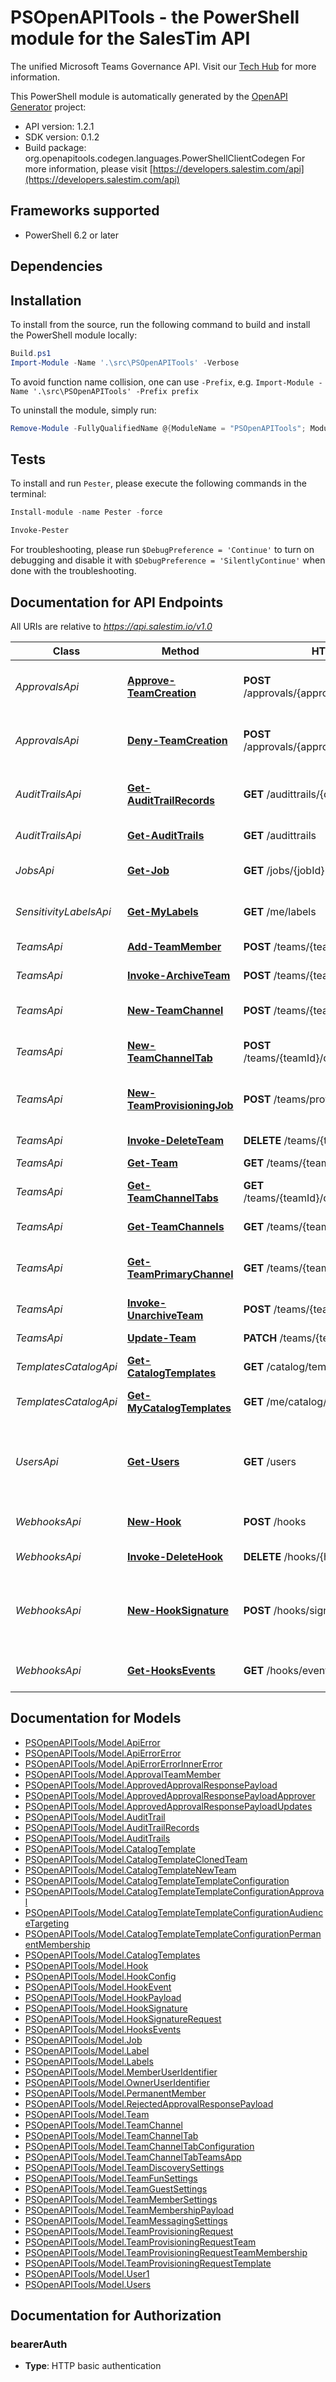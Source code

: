 # PSOpenAPITools - the PowerShell module for the SalesTim API

The unified Microsoft Teams Governance API. Visit our [Tech Hub](https://developers.salestim.com/api/) for more information.


This PowerShell module is automatically generated by the [OpenAPI Generator](https://openapi-generator.tech) project:

- API version: 1.2.1
- SDK version: 0.1.2
- Build package: org.openapitools.codegen.languages.PowerShellClientCodegen
    For more information, please visit [https://developers.salestim.com/api](https://developers.salestim.com/api)

<a name="frameworks-supported"></a>
## Frameworks supported
- PowerShell 6.2 or later

<a name="dependencies"></a>
## Dependencies

<a name="installation"></a>
## Installation


To install from the source, run the following command to build and install the PowerShell module locally:
```powershell
Build.ps1
Import-Module -Name '.\src\PSOpenAPITools' -Verbose
```

To avoid function name collision, one can use `-Prefix`, e.g. `Import-Module -Name '.\src\PSOpenAPITools' -Prefix prefix`

To uninstall the module, simply run:
```powershell
Remove-Module -FullyQualifiedName @{ModuleName = "PSOpenAPITools"; ModuleVersion = "0.1.2"}
```

<a name="tests"></a>
## Tests

To install and run `Pester`, please execute the following commands in the terminal:

```powershell
Install-module -name Pester -force

Invoke-Pester
```

For troubleshooting, please run `$DebugPreference = 'Continue'` to turn on debugging and disable it with `$DebugPreference = 'SilentlyContinue'` when done with the troubleshooting.

## Documentation for API Endpoints

All URIs are relative to *https://api.salestim.io/v1.0*

Class | Method | HTTP request | Description
------------ | ------------- | ------------- | -------------
*ApprovalsApi* | [**Approve-TeamCreation**](docs/ApprovalsApi.md#Approve-TeamCreation) | **POST** /approvals/{approvalRequestId}/approve | Approve a team creation request
*ApprovalsApi* | [**Deny-TeamCreation**](docs/ApprovalsApi.md#Deny-TeamCreation) | **POST** /approvals/{approvalRequestId}/reject | Reject a team creation request
*AuditTrailsApi* | [**Get-AuditTrailRecords**](docs/AuditTrailsApi.md#Get-AuditTrailRecords) | **GET** /audittrails/{code}/records | Get all the records from an audit trail
*AuditTrailsApi* | [**Get-AuditTrails**](docs/AuditTrailsApi.md#Get-AuditTrails) | **GET** /audittrails | Get audit trails
*JobsApi* | [**Get-Job**](docs/JobsApi.md#Get-Job) | **GET** /jobs/{jobId} | Get information about a job
*SensitivityLabelsApi* | [**Get-MyLabels**](docs/SensitivityLabelsApi.md#Get-MyLabels) | **GET** /me/labels | Get my sensitivity labels
*TeamsApi* | [**Add-TeamMember**](docs/TeamsApi.md#Add-TeamMember) | **POST** /teams/{teamId}/members | Add a team member
*TeamsApi* | [**Invoke-ArchiveTeam**](docs/TeamsApi.md#Invoke-ArchiveTeam) | **POST** /teams/{teamId}/archive | Archive a team
*TeamsApi* | [**New-TeamChannel**](docs/TeamsApi.md#New-TeamChannel) | **POST** /teams/{teamId}/channels | Create a new team channel
*TeamsApi* | [**New-TeamChannelTab**](docs/TeamsApi.md#New-TeamChannelTab) | **POST** /teams/{teamId}/channels/{channelId}/tabs | Create a new team channel tab
*TeamsApi* | [**New-TeamProvisioningJob**](docs/TeamsApi.md#New-TeamProvisioningJob) | **POST** /teams/provisioning | Create a new team based on a template
*TeamsApi* | [**Invoke-DeleteTeam**](docs/TeamsApi.md#Invoke-DeleteTeam) | **DELETE** /teams/{teamId} | Delete a team
*TeamsApi* | [**Get-Team**](docs/TeamsApi.md#Get-Team) | **GET** /teams/{teamId} | Get a team
*TeamsApi* | [**Get-TeamChannelTabs**](docs/TeamsApi.md#Get-TeamChannelTabs) | **GET** /teams/{teamId}/channels/{channelId}/tabs | Get team channel tabs
*TeamsApi* | [**Get-TeamChannels**](docs/TeamsApi.md#Get-TeamChannels) | **GET** /teams/{teamId}/channels | Get team channels
*TeamsApi* | [**Get-TeamPrimaryChannel**](docs/TeamsApi.md#Get-TeamPrimaryChannel) | **GET** /teams/{teamId}/channels/primary | Get the primary channel of a team
*TeamsApi* | [**Invoke-UnarchiveTeam**](docs/TeamsApi.md#Invoke-UnarchiveTeam) | **POST** /teams/{teamId}/unarchive | Unarchive a team
*TeamsApi* | [**Update-Team**](docs/TeamsApi.md#Update-Team) | **PATCH** /teams/{teamId} | Update a team
*TemplatesCatalogApi* | [**Get-CatalogTemplates**](docs/TemplatesCatalogApi.md#Get-CatalogTemplates) | **GET** /catalog/templates | Get teams templates
*TemplatesCatalogApi* | [**Get-MyCatalogTemplates**](docs/TemplatesCatalogApi.md#Get-MyCatalogTemplates) | **GET** /me/catalog/templates | Get my teams templates
*UsersApi* | [**Get-Users**](docs/UsersApi.md#Get-Users) | **GET** /users | Retreive users from your Microsoft 365 environment
*WebhooksApi* | [**New-Hook**](docs/WebhooksApi.md#New-Hook) | **POST** /hooks | Create a new webhook
*WebhooksApi* | [**Invoke-DeleteHook**](docs/WebhooksApi.md#Invoke-DeleteHook) | **DELETE** /hooks/{hookId} | Delete a webhook
*WebhooksApi* | [**New-HookSignature**](docs/WebhooksApi.md#New-HookSignature) | **POST** /hooks/signature | Generate a signature from a secret and a webhook payload
*WebhooksApi* | [**Get-HooksEvents**](docs/WebhooksApi.md#Get-HooksEvents) | **GET** /hooks/events | Get webhooks events


## Documentation for Models

 - [PSOpenAPITools/Model.ApiError](docs/ApiError.md)
 - [PSOpenAPITools/Model.ApiErrorError](docs/ApiErrorError.md)
 - [PSOpenAPITools/Model.ApiErrorErrorInnerError](docs/ApiErrorErrorInnerError.md)
 - [PSOpenAPITools/Model.ApprovalTeamMember](docs/ApprovalTeamMember.md)
 - [PSOpenAPITools/Model.ApprovedApprovalResponsePayload](docs/ApprovedApprovalResponsePayload.md)
 - [PSOpenAPITools/Model.ApprovedApprovalResponsePayloadApprover](docs/ApprovedApprovalResponsePayloadApprover.md)
 - [PSOpenAPITools/Model.ApprovedApprovalResponsePayloadUpdates](docs/ApprovedApprovalResponsePayloadUpdates.md)
 - [PSOpenAPITools/Model.AuditTrail](docs/AuditTrail.md)
 - [PSOpenAPITools/Model.AuditTrailRecords](docs/AuditTrailRecords.md)
 - [PSOpenAPITools/Model.AuditTrails](docs/AuditTrails.md)
 - [PSOpenAPITools/Model.CatalogTemplate](docs/CatalogTemplate.md)
 - [PSOpenAPITools/Model.CatalogTemplateClonedTeam](docs/CatalogTemplateClonedTeam.md)
 - [PSOpenAPITools/Model.CatalogTemplateNewTeam](docs/CatalogTemplateNewTeam.md)
 - [PSOpenAPITools/Model.CatalogTemplateTemplateConfiguration](docs/CatalogTemplateTemplateConfiguration.md)
 - [PSOpenAPITools/Model.CatalogTemplateTemplateConfigurationApproval](docs/CatalogTemplateTemplateConfigurationApproval.md)
 - [PSOpenAPITools/Model.CatalogTemplateTemplateConfigurationAudienceTargeting](docs/CatalogTemplateTemplateConfigurationAudienceTargeting.md)
 - [PSOpenAPITools/Model.CatalogTemplateTemplateConfigurationPermanentMembership](docs/CatalogTemplateTemplateConfigurationPermanentMembership.md)
 - [PSOpenAPITools/Model.CatalogTemplates](docs/CatalogTemplates.md)
 - [PSOpenAPITools/Model.Hook](docs/Hook.md)
 - [PSOpenAPITools/Model.HookConfig](docs/HookConfig.md)
 - [PSOpenAPITools/Model.HookEvent](docs/HookEvent.md)
 - [PSOpenAPITools/Model.HookPayload](docs/HookPayload.md)
 - [PSOpenAPITools/Model.HookSignature](docs/HookSignature.md)
 - [PSOpenAPITools/Model.HookSignatureRequest](docs/HookSignatureRequest.md)
 - [PSOpenAPITools/Model.HooksEvents](docs/HooksEvents.md)
 - [PSOpenAPITools/Model.Job](docs/Job.md)
 - [PSOpenAPITools/Model.Label](docs/Label.md)
 - [PSOpenAPITools/Model.Labels](docs/Labels.md)
 - [PSOpenAPITools/Model.MemberUserIdentifier](docs/MemberUserIdentifier.md)
 - [PSOpenAPITools/Model.OwnerUserIdentifier](docs/OwnerUserIdentifier.md)
 - [PSOpenAPITools/Model.PermanentMember](docs/PermanentMember.md)
 - [PSOpenAPITools/Model.RejectedApprovalResponsePayload](docs/RejectedApprovalResponsePayload.md)
 - [PSOpenAPITools/Model.Team](docs/Team.md)
 - [PSOpenAPITools/Model.TeamChannel](docs/TeamChannel.md)
 - [PSOpenAPITools/Model.TeamChannelTab](docs/TeamChannelTab.md)
 - [PSOpenAPITools/Model.TeamChannelTabConfiguration](docs/TeamChannelTabConfiguration.md)
 - [PSOpenAPITools/Model.TeamChannelTabTeamsApp](docs/TeamChannelTabTeamsApp.md)
 - [PSOpenAPITools/Model.TeamDiscoverySettings](docs/TeamDiscoverySettings.md)
 - [PSOpenAPITools/Model.TeamFunSettings](docs/TeamFunSettings.md)
 - [PSOpenAPITools/Model.TeamGuestSettings](docs/TeamGuestSettings.md)
 - [PSOpenAPITools/Model.TeamMemberSettings](docs/TeamMemberSettings.md)
 - [PSOpenAPITools/Model.TeamMembershipPayload](docs/TeamMembershipPayload.md)
 - [PSOpenAPITools/Model.TeamMessagingSettings](docs/TeamMessagingSettings.md)
 - [PSOpenAPITools/Model.TeamProvisioningRequest](docs/TeamProvisioningRequest.md)
 - [PSOpenAPITools/Model.TeamProvisioningRequestTeam](docs/TeamProvisioningRequestTeam.md)
 - [PSOpenAPITools/Model.TeamProvisioningRequestTeamMembership](docs/TeamProvisioningRequestTeamMembership.md)
 - [PSOpenAPITools/Model.TeamProvisioningRequestTemplate](docs/TeamProvisioningRequestTemplate.md)
 - [PSOpenAPITools/Model.User1](docs/User1.md)
 - [PSOpenAPITools/Model.Users](docs/Users.md)


## Documentation for Authorization


### bearerAuth


- **Type**: HTTP basic authentication

